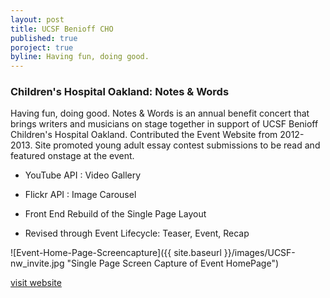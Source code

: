 ```yaml
---
layout: post
title: UCSF Benioff CHO
published: true
poroject: true
byline: Having fun, doing good.
---
```


### Children's Hospital Oakland: Notes & Words

Having fun, doing good. Notes & Words is an annual benefit concert that brings writers and musicians on stage together in support of UCSF Benioff Children's Hospital Oakland. Contributed the Event Website from 2012-2013. Site promoted young adult essay contest submissions to be read and featured onstage at the event.

* YouTube API : Video Gallery

* Flickr API  : Image Carousel

* Front End Rebuild of the Single Page Layout

* Revised through Event Lifecycle: Teaser, Event, Recap
 
![Event-Home-Page-Screencapture]({{ site.baseurl }}/images/UCSF-nw_invite.jpg "Single Page Screen Capture of Event HomePage")

[visit website](http://notesandwords.org)
